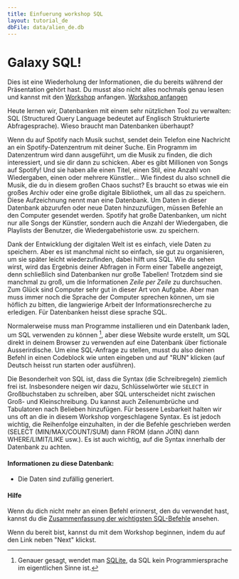 ```yaml
---
title: Einfuerung workshop SQL
layout: tutorial_de
dbFile: data/alien_de.db
---
```

<h1>Galaxy SQL!</h1>
<div class="warning">
Dies ist eine Wiederholung der Informationen, die du bereits während der Präsentation gehört hast. Du musst also nicht alles nochmals genau lesen und kannst mit den <a href="workshop.html">Workshop</a> anfangen.
<a href="workshop.html" class="button-link center"> Workshop anfangen </a>
</div>

Heute lernen wir, Datenbanken mit einem sehr nützlichen Tool zu verwalten: SQL (Structured Query Language bedeutet auf Englisch Strukturierte Abfragesprache). Wieso braucht man Datenbanken überhaupt?

<div class="sideNote">
<p> Wenn du auf Spotify nach Musik suchst, sendet dein Telefon eine Nachricht an ein Spotify-Datenzentrum mit deiner Suche. Ein Programm im Datenzentrum wird dann ausgeführt, um die Musik zu finden, die dich interessiert, und sie dir dann zu schicken. Aber es gibt Millionen von Songs auf Spotify! Und sie haben alle einen Titel, einen Stil, eine Anzahl von Wiedergaben, einen oder mehrere Künstler... Wie findest du also schnell die Musik, die du in diesem großen Chaos suchst? Es braucht so etwas wie ein großes Archiv oder eine große digitale Bibliothek, um all das zu speichern. Diese Aufzeichnung nennt man eine <span class="keyword">Datenbank</span>. Um Daten in dieser Datenbank abzurufen oder neue Daten hinzuzufügen, müssen Befehle an den Computer gesendet werden. Spotify hat große Datenbanken, um nicht nur alle Songs der Künstler, sondern auch die Anzahl der Wiedergaben, die Playlists der Benutzer, die Wiedergabehistorie usw. zu speichern.</p>
</div>

Dank der Entwicklung der digitalen Welt ist es einfach, viele Daten zu speichern. Aber es ist manchmal nicht so einfach, sie gut zu organisieren, um sie später leicht wiederzufinden, dabei hilft uns SQL. Wie du sehen wirst, wird das Ergebnis deiner Abfragen in Form einer Tabelle angezeigt, denn schließlich sind Datenbanken nur große Tabellen! Trotzdem sind sie manchmal zu groß, um die Informationen *Zeile per Zeile* zu durchsuchen. Zum Glück sind Computer sehr gut in dieser Art von Aufgabe. Aber man muss immer noch die Sprache der Computer sprechen können, um sie höflich zu bitten, die langwierige Arbeit der Informationsrecherche zu erledigen. Für Datenbanken heisst diese sprache SQL.

Normalerweise muss man Programme installieren und ein Datenbank laden, um SQL verwenden zu können [^1], aber diese Website wurde erstellt, um SQL direkt in deinem Browser zu verwenden auf eine Datenbank über fictionale Ausserirdische. Um eine SQL-Anfrage zu stellen, musst du also deinen Befehl in einen Codeblock wie unten eingeben und auf "RUN" klicken (auf Deutsch heisst run starten oder ausführen).

[^1]: Genauer gesagt, wendet man [SQLite](https://sqlite.org/index.html), da SQL kein Programmiersprache im eigentlichen Sinne ist.

<sql-exercise
  data-question="Dies ist ein interaktiver Codeblock. Du kannst den Code unten bearbeiten."
  data-comment=""
  data-default-text="SELECT *
FROM Ausserirdische
LIMIT 3"></sql-exercise>

<div class="supplementary">
<p>Die Besonderheit von SQL ist, dass die Syntax (die Schreibregeln) ziemlich frei ist. Insbesondere neigen wir dazu, Schlüsselwörter wie <code>SELECT</code> in Großbuchstaben zu schreiben, aber SQL unterscheidet nicht zwischen Groß- und Kleinschreibung. Du kannst auch Zeilenumbrüche und Tabulatoren nach Belieben hinzufügen. Für bessere Lesbarkeit halten wir uns oft an die in diesem Workshop vorgeschlagene Syntax. Es ist jedoch wichtig, die Reihenfolge einzuhalten, in der die Befehle geschrieben werden (SELECT (MIN/MAX/COUNT/SUM) dann FROM (dann JOIN) dann WHERE/LIMIT/LIKE usw.). Es ist auch wichtig, auf die Syntax innerhalb der Datenbank zu achten.</p>
</div>


<a name="datenbankInfo"></a>

<h4>Informationen zu diese Datenbank:</h4> 

* Die Daten sind zufällig generiert.

<h4> Hilfe </h4>

Wenn du dich nicht mehr an einen Befehl erinnerst, den du verwendet hast, kannst du die <a href="sql_befehle.html">Zusammenfassung der wichtigsten SQL-Befehle</a> ansehen.

Wenn du bereit bist, kannst du mit dem Workshop beginnen, indem du auf den Link neben "Next" klickst.
